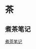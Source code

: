 <!-- <link rel="stylesheet" type="text/css" href="/themes/newsprint.css"> -->

# 茶

## 煮茶笔记


[煮茶笔记](tea/煮茶笔记.md)

